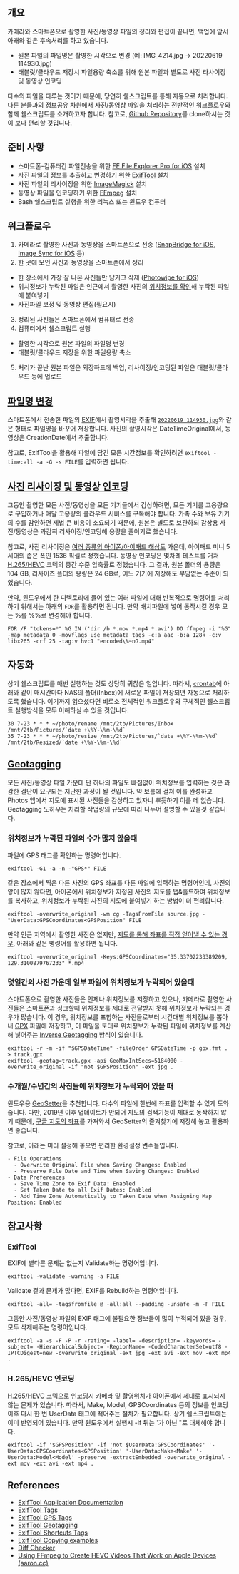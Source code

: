 ## 개요 

카메라와 스마트폰으로 촬영한 사진/동영상 파일의 정리와 편집이 끝나면, 백업에 앞서 아래와 같은 후속처리를 하고 있습니다.
- 원본 파일의 파일명은 촬영한 시각으로 변경 (예: IMG_4214.jpg → 20220619 114930.jpg)
- 태블릿/클라우드 저장시 파일용량 축소를 위해 원본 파일과 별도로 사진 라사이징 및 동영상 인코딩

다수의 파일을 다루는 것이기 때문에, 당연히 쉘스크립트를 통해 자동으로 처리합니다. 다른 분들과의 정보공유 차원에서 사진/동영상 파일을 처리하는 전반적인 워크플로우와 함께 쉘스크립트를 소개하고자 합니다. 참고로, [Github Repository](https://github.com/yoonbae81/photo)를 clone하시는 것이 보다 편리할 것입니다.

## 준비 사항

- 스마트폰-컴퓨터간 파일전송을 위한 [FE File Explorer Pro for iOS](https://apps.apple.com/us/app/fe-file-explorer-pro/id499470113) 설치
- 사진 파일의 정보를 추출하고 변경하기 위한 [ExifTool](https://exiftool.org/) 설치
- 사진 파일의 리사이징을 위한 [ImageMagick](https://imagemagick.org/) 설치
- 동영상 파일을 인코딩하기 위한 [FFmpeg](https://ffmpeg.org/) 설치
- Bash 쉘스크립트 실행을 위한 리눅스 또는 윈도우 컴퓨터

## 워크플로우

1. 카메라로 촬영한 사진과 동영상을 스마트폰으로 전송 ([SnapBridge for iOS](https://apps.apple.com/us/app/snapbridge/id1121563450), [Image Sync for iOS](https://apps.apple.com/us/app/image-sync/id959773524) 등)
2. 한 곳에 모인 사진과 동영상을 스마트폰에서 정리
  - 한 장소에서 가장 잘 나온 사진들만 남기고 삭제 ([Photowipe for iOS](https://apps.apple.com/us/app/photowipe/id1137129781))
  - 위치정보가 누락된 파일은 인근에서 촬영한 사진의 [위치정보를 확인](https://support.apple.com/ko-kr/guide/iphone/iph390138909/ios)해 누락된 파일에 붙여넣기
  - 사진파일 보정 및 동영상 편집(필요시)
3. 정리된 사진들은 스마트폰에서 컴퓨터로 전송
4. 컴퓨터에서 쉘스크립트 실행
  - 촬영한 시각으로 원본 파일의 파일명 변경
  - 태블릿/클라우드 저장을 위한 파일용량 축소
5. 처리가 끝난 원본 파일은 외장하드에 백업, 리사이징/인코딩된 파일은 태블릿/클라우드 등에 업로드

## [파일명 변경](https://github.com/yoonbae81/photo/blob/main/rename)

스마트폰에서 전송한 파일의 [EXIF](https://exiftool.org/TagNames/EXIF.html)에서 촬영시각을 추출해 [`20220619 114930.jpg`](https://exiftool.org/faq.html#Q5)와 같은 형태로 파일명을 바꾸어 저장합니다. 사진의 촬영시각은 DateTimeOriginal에서, 동영상은 CreationDate에서 추출합니다. 

참고로, ExifTool을 활용해 파일에 담긴 모든 시간정보를 확인하려면 `exiftool -time:all -a -G -s FILE`를 입력하면 됩니다.


## [사진 리사이징 및 동영상 인코딩](https://github.com/yoonbae81/photo/blob/main/resize)

그동안 촬영한 모든 사진/동영상을 모든 기기들에서 감상하려면, 모든 기기를 고용량으로 구입하거나 매달 고용량의 클라우드 서비스를 구독해야 합니다. 가족 수와 보유 기기의 수를 감안하면 제법 큰 비용이 소요되기 때문에, 원본은 별도로 보관하되 감상용 사진/동영상은 과감히 리사이징/인코딩해 용량을 줄이기로 했습니다. 

참고로, 사진 리사이징은 [여러 종류의 아이폰/아이패드 해상도](https://www.ios-resolution.com/) 가운데, 아이패드 미니 5세대의 좁은 폭인 1536 픽셀로 정했습니다. 동영상 인코딩은 몇차례 테스트를 거쳐 [H.265/HEVC](https://en.wikipedia.org/wiki/High_Efficiency_Video_Coding) 코덱의 중간 수준 압축률로 정했습니다. 그 결과, 원본 폴더의 용량은 104 GB, 리사이즈 폴더의 용량은 24 GB로, 어느 기기에 저장해도 부담없는 수준이 되었습니다.

만약, 윈도우에서 한 디렉토리에 들어 있는 여러 파일에 대해 반복적으로 명령어를 처리하기 위해서는 아래의 `FOR`를 활용하면 됩니다. 만약 배치파일에 넣어 동작시킬 경우 모든 %를 %%로 변경해야 합니다.
```
FOR /F "tokens=*" %G IN ('dir /b *.mov *.mp4 *.avi') DO ffmpeg -i "%G" -map_metadata 0 -movflags use_metadata_tags -c:a aac -b:a 128k -c:v libx265 -crf 25 -tag:v hvc1 "encoded\%~nG.mp4"
```

## 자동화

상기 쉘스크립트를 매번 실행하는 것도 상당히 귀찮은 일입니다. 따라서, [crontab](https://wiki.archlinux.org/title/cron)에 아래와 같이 매시간마다 NAS의 폴더(Inbox)에 새로운 파일이 저장되면 자동으로 처리하도록 했습니다. 여기까지 읽으셨다면 비로소 전체적인 워크플로우와 구체적인 쉘스크립트 실행방식을 모두 이해하실 수 있을 것입니다.

```
30 7-23 * * * ~/photo/rename /mnt/2tb/Pictures/Inbox /mnt/2tb/Pictures/`date +\%Y-\%m-\%d`
35 7-23 * * * ~/photo/resize /mnt/2tb/Pictures/`date +\%Y-\%m-\%d` /mnt/2tb/Resized/`date +\%Y-\%m-\%d`
```

## [Geotagging](https://en.wikipedia.org/wiki/Geotagging)

모든 사진/동영상 파일 가운데 단 하나의 파일도 빠짐없이 위치정보를 입력하는 것은 과감한 결단이 요구되는 지난한 과정이 될 것입니다. 약 보름에 걸쳐 이를 완성하고 Photos 앱에서 지도에 표시된 사진들을 감상하고 있자니 뿌듯하기 이를 데 없습니다. Geotagging 노하우는 처리할 작업량의 규모에 따라 나누어 설명할 수 있을것 같습니다.

### 위치정보가 누락된 파일의 수가 많지 않을때

파일에 GPS 태그를 확인하는 명령어입니다.
```
exiftool -G1 -a -n -"GPS*" FILE
```

같은 장소에서 찍은 다른 사진의 GPS 좌표를 다른 파일에 입력하는 명령어인데, 사진의 양이 많지 않다면, 아이폰에서 위치정보가 지정된 사진의 지도를 탭&홀드하여 위치정보를 복사하고, 위치정보가 누락된 사진의 지도에 붙여넣기 하는 방법이 더 편리합니다.
```
exiftool -overwrite_original -wm cg -TagsFromFile source.jpg -"UserData:GPSCoordinates<GPSPosition" FILE
```

만약 인근 지역에서 촬영한 사진은 없지만, [지도를 통해 좌표를 직접 얻어낼 수 있는 경우](https://support.google.com/maps/answer/18539?hl=en&co=GENIE.Platform%3DDesktop), 아래와 같은 명령어를 활용하면 됩니다. 
```
exiftool -overwrite_original -Keys:GPSCoordinates="35.33702233389209, 129.3100879767233" *.mp4
```

### 몇일간의 사진 가운데 일부 파일에 위치정보가 누락되어 있을때

스마트폰으로 촬영한 사진들은 언제나 위치정보를 저장하고 있으나, 카메라로 촬영한 사진들은 스마트폰과 싱크할때 위치정보를 제대로 전달받지 못해 위치정보가 누락되는 경우가 많습니다. 이 경우, 위치정보를 포함하는 사진들로부터 시간대별 위치정보를 뽑아내 [GPX](https://en.wikipedia.org/wiki/GPS_Exchange_Format) 파일에 저장하고, 이 파일을 토대로 위치정보가 누락된 파일에 위치정보를 계산해 넣어주는 [Inverse Geotagging](https://exiftool.org/geotag.html#Inverse) 방식이 있습니다.

```
exiftool -r -m -if "$GPSDateTime" -fileOrder GPSDateTime -p gpx.fmt . > track.gpx
exiftool -geotag=track.gpx -api GeoMaxIntSecs=5184000 -overwrite_original -if "not $GPSPosition" -ext jpg .
```

### 수개월/수년간의 사진들에 위치정보가 누락되어 있을 때

윈도우용 [GeoSetter](https://geosetter.de/en/main-en/)을 추천합니다. 다수의 파일에 한번에 좌표를 입력할 수 있게 도와줍니다. 다만, 2019년 이후 업데이트가 안되어 지도의 검색기능이 제대로 동작하지 않기 때문에, [구글 지도의 좌표](https://support.google.com/maps/answer/18539?hl=en&co=GENIE.Platform%3DDesktop)를 가져와서 GeoSetter의 즐겨찾기에 저장해 놓고 활용하면 좋습니다.
 
참고로, 아래는 미리 설정해 놓으면 편리한 환경설정 변수들입니다.
```
- File Operations
  - Overwrite Original File when Saving Changes: Enabled
  - Preserve File Date and Time when Saving Changes: Enabled
- Data Preferences
  - Save Time Zone to Exif Data: Enabled
  - Set Taken Date to all Exif Dates: Enabled
  - Add Time Zone Automatically to Taken Date when Assigning Map Position: Enabled
```

## 참고사항

### ExifTool

EXIF에 별다른 문제는 없는지 Validate하는 명령어입니다.
```
exiftool -validate -warning -a FILE
```

Validate 결과 문제가 많다면, EXIF를 Rebuild하는 명령어입니다.
```
exiftool -all= -tagsfromfile @ -all:all --padding -unsafe -m -F FILE
```

그동안 사진/동영상 파일의 EXIF 태그에 불필요한 정보들이 많이 누적되어 있을 경우, 모두 삭제해주는 명령어입니다.
```
exiftool -a -s -F -P -r -rating= -label= -description= -keywords= -subject= -HierarchicalSubject= -RegionName= -CodedCharacterSet=utf8 -IPTCDigest=new -overwrite_original -ext jpg -ext avi -ext mov -ext mp4 .
```

### H.265/HEVC 인코딩

[H.265/HEVC](https://en.wikipedia.org/wiki/High_Efficiency_Video_Coding) 코덱으로 인코딩시 카메라 및 촬영위치가 아이폰에서 제대로 표시되지 않는 문제가 있습니다. 따라서, Make, Model, GPSCoordinates 등의 정보를 인코딩 이후 다시 한 번 UserData 태그에 적어주는 절차가 필요합니다. 상기 쉘스크립트에는 이미 반영되어 있습니다. 만약 윈도우에서 실행시 -if 뒤는 '가 아닌 "로 대체해야 합니다.
```
exiftool -if '$GPSPosition' -if 'not $UserData:GPSCoordinates' '-UserData:GPSCoordinates<GPSPosition' '-UserData:Make<Make' '-UserData:Model<Model' -preserve -extractEmbedded -overwrite_original -ext mov -ext avi -ext mp4 .
```

## References

- [ExifTool Application Documentation](https://exiftool.org/exiftool_pod.html)
- [ExifTool Tags](https://exiftool.org/TagNames/EXIF.html)
- [ExifTool GPS Tags](https://exiftool.org/TagNames/GPS.html)
- [ExifTool Geotagging](https://exiftool.org/geotag.html)
- [ExifTool Shortcuts Tags](https://exiftool.org/TagNames/Shortcuts.html)
- [ExifTool Copying examples](https://exiftool.org/exiftool_pod.html#COPYING-EXAMPLES)
- [Diff Checker](https://www.diffchecker.com/diff)
- [Using FFmpeg to Create HEVC Videos That Work on Apple Devices (aaron.cc)](https://aaron.cc/ffmpeg-hevc-apple-devices/)
